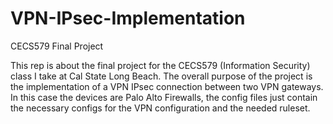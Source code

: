 # VPN-IPsec-Implementation
CECS579 Final Project

This rep is about the final project for the CECS579 (Information Security) class I take at Cal State Long Beach.
The overall purpose of the project is the implementation of a VPN IPsec connection between two VPN gateways.
In this case the devices are Palo Alto Firewalls, the config files just contain the necessary configs for the VPN
configuration and the needed ruleset.
